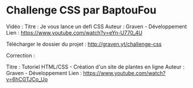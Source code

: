 # Challenge CSS par BaptouFou

Vidéo :
Titre : Je vous lance un defi CSS
Auteur : Graven - Développement
Lien : https://www.youtube.com/watch?v=eYn-U770_4U

Télécharger le dossier du projet : http://graven.yt/challenge-css

Correction : 

Titre : Tutoriel HTML/CSS - Création d'un site de plantes en ligne
Auteur : Graven - Développement
Lien : https://www.youtube.com/watch?v=6hCGTJCo_Uo
